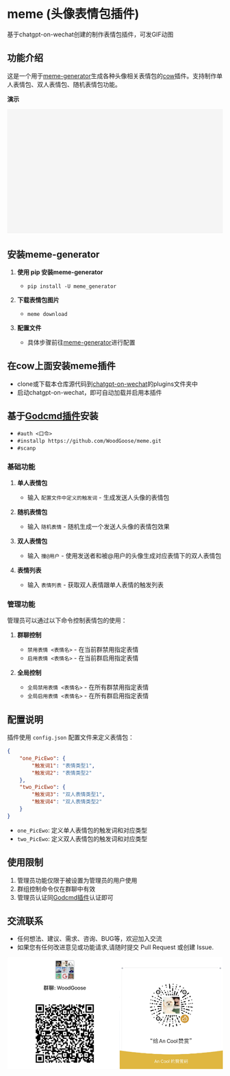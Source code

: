 # meme (头像表情包插件)
基于chatgpt-on-wechat创建的制作表情包插件，可发GIF动图

## 功能介绍

这是一个用于[meme-generator](https://github.com/MeetWq/meme-generator)生成各种头像相关表情包的[cow](https://github.com/zhayujie/chatgpt-on-wechat)插件。支持制作单人表情包、双人表情包、随机表情包功能。

**演示**

![表情演示](images/演示.gif)

## 安装meme-generator

1. **使用 pip 安装meme-generator**

   - `pip install -U meme_generator`

2. **下载表情包图片**

   - `meme download`

3. **配置文件**

   - 具体步骤前往[meme-generator](https://github.com/MeetWq/meme-generator/wiki/%E9%85%8D%E7%BD%AE%E6%96%87%E4%BB%B6)进行配置

## 在cow上面安装meme插件

- clone或下载本仓库源代码到[chatgpt-on-wechat](https://github.com/zhayujie/chatgpt-on-wechat)的plugins文件夹中
- 启动chatgpt-on-wechat，即可自动加载并启用本插件

## 基于[Godcmd插件](https://github.com/zhayujie/chatgpt-on-wechat/tree/master/plugins/godcmd)安装
- `#auth <口令>`
- `#installp https://github.com/WoodGoose/meme.git`
- `#scanp`

### 基础功能

1. **单人表情包**
   - 输入 `配置文件中定义的触发词` - 生成发送人头像的表情包

2. **随机表情包**
   - 输入 `随机表情` - 随机生成一个发送人头像的表情包效果

3. **双人表情包**
   - 输入 `撞@用户` - 使用发送者和被@用户的头像生成对应表情下的双人表情包
  
4. **表情列表**
   - 输入 `表情列表` - 获取双人表情跟单人表情的触发列表

### 管理功能

管理员可以通过以下命令控制表情包的使用：

1. **群聊控制**
   - `禁用表情 <表情名>` - 在当前群禁用指定表情
   - `启用表情 <表情名>` - 在当前群启用指定表情

2. **全局控制**
   - `全局禁用表情 <表情名>` - 在所有群禁用指定表情
   - `全局启用表情 <表情名>` - 在所有群启用指定表情
  
## 配置说明

插件使用 `config.json` 配置文件来定义表情包：

```json
{
    "one_PicEwo": {
        "触发词1": "表情类型1",
        "触发词2": "表情类型2"
    },
    "two_PicEwo": {
        "触发词3": "双人表情类型1",
        "触发词4": "双人表情类型2"
    }
}
```

- `one_PicEwo`: 定义单人表情包的触发词和对应类型
- `two_PicEwo`: 定义双人表情包的触发词和对应类型

## 使用限制

1. 管理员功能仅限于被设置为管理员的用户使用
2. 群组控制命令仅在群聊中有效
3. 管理员认证同[Godcmd插件](https://github.com/zhayujie/chatgpt-on-wechat/tree/master/plugins/godcmd)认证即可

## 交流联系
- 任何想法、建议、需求、咨询、BUG等，欢迎加入交流
- 如果您有任何改进意见或功能请求,请随时提交 Pull Request 或创建 Issue.

![qr](images/qr.png)
